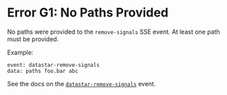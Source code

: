 # Error G1: No Paths Provided

No paths were provided to the `remove-signals` SSE event. At least one path must be provided.

Example:

```
event: datastar-remove-signals
data: paths foo.bar abc
```

See the docs on the [`datastar-remove-signals`](https://data-star.dev/reference/plugins_backend#datastar-remove-signals) event.